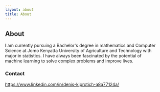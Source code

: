 ```yaml
---
layout: about
title: About
---
```


## About

I am currently pursuing a Bachelor's degree in mathematics and Computer Science at Jomo Kenyatta University of Agriculture and Technology with major in statistics. I have always been fascinated by the potential of machine learning to solve complex problems and improve lives.

### Contact

https://www.linkedin.com/in/denis-kiprotich-a8a77124a/
